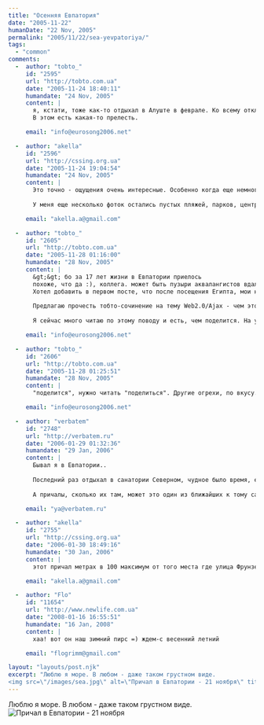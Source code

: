 ```yaml
---
title: "Осенняя Евпатория"
date: "2005-11-22"
humanDate: "22 Nov, 2005"
permalink: "2005/11/22/sea-yevpatoriya/"
tags: 
  - "common"
comments: 
  -  author: "tobto_"
     id: "2595"
     url: "http://tobto.com.ua"
     date: "2005-11-24 18:40:11"
     humandate: "24 Nov, 2005"
     content: | 
       я, кстати, тоже как-то отдыхал в Алуште в феврале. Ко всему отключали свет на улице после 16.00. Мне все равно понравилось бродить по пустым пляжам и разговаривать с умным человеком - самим собой 8) 
       В этом есть какая-то прелесть.

     email: "info@eurosong2006.net"

  -  author: "akella"
     id: "2596"
     url: "http://cssing.org.ua"
     date: "2005-11-24 19:04:54"
     humandate: "24 Nov, 2005"
     content: | 
       Это точно - ощущения очень интересные. Особенно когда еще немного живы воспоминания о полных пляжах, а тут пустыня, один. Класс! :)
       
       У меня еще несколько фоток остались пустых пляжей, парков, центральных улиц. Решил не выкладывать - бо за 17 лет жизни в Евпатории приелось... Но что бы на причале этом да никого - первый раз.

     email: "akella.a@gmail.com"

  -  author: "tobto_"
     id: "2605"
     url: "http://tobto.com.ua"
     date: "2005-11-28 01:16:00"
     humandate: "28 Nov, 2005"
     content: | 
       &gt;&gt; бо за 17 лет жизни в Евпатории приелось
       похоже, что да :), коллега. может быть пузыри аквалангистов вдали или трубы эсминца при большом увеличении?? 
       Хотел добавить в первом посте, что после посещения Египта, мои ностальгические нотки развеялись. О них не хочется вспоминать %) 
        
       Предлагаю прочесть тобто-сочинение на тему Web2.0/Ajax - чем это чревато для дизайнера. Для затравки окунулся в философию и общие <a href="http://www.tobto.com.ua/?p=73" rel="nofollow">темы</a>. 
       
       Я сейчас много читаю по этому поводу и есть, чем поделится. На украинском написано сознательно.

     email: "info@eurosong2006.net"

  -  author: "tobto_"
     id: "2606"
     url: "http://tobto.com.ua"
     date: "2005-11-28 01:25:51"
     humandate: "28 Nov, 2005"
     content: | 
       "поделится", нужно читать "поделиться". Другие огрехи, по вкусу.

     email: "info@eurosong2006.net"

  -  author: "verbatem"
     id: "2748"
     url: "http://verbatem.ru"
     date: "2006-01-29 01:32:36"
     humandate: "29 Jan, 2006"
     content: | 
       Бывал я в Евпатории..
       
       Последний раз отдыхал в санатории Северном, чудное было время, еще в прошлом веке.
       
       А причалы, сколько их там, может это один из ближайших к тому санатори, тогда я там был..

     email: "ya@verbatem.ru"

  -  author: "akella"
     id: "2755"
     url: "http://cssing.org.ua"
     date: "2006-01-30 18:49:16"
     humandate: "30 Jan, 2006"
     content: | 
       этот причал метрах в 100 максимум от того места где улица Фрунзе упирается в море. Сорри но санаториев по именам уже стал забывать :(. Быть может он самый. Там еще мальчик с ядром рядом стоит :)

     email: "akella.a@gmail.com"

  -  author: "Flo"
     id: "11654"
     url: "http://www.newlife.com.ua"
     date: "2008-01-16 16:55:51"
     humandate: "16 Jan, 2008"
     content: | 
       хаа! вот он наш зимний пирс =) ждем-с весенний летний

     email: "flogrimm@gmail.com"

layout: "layouts/post.njk"
excerpt: "Люблю я море. В любом - даже таком грустном виде.
<img src=\"/images/sea.jpg\" alt=\"Причал в Евпатории - 21 ноября\" title=\"Причал в Евпатории - 21 ноября\" />,"
---
```


Люблю я море. В любом - даже таком грустном виде.
<img src="/images/sea.jpg" alt="Причал в Евпатории - 21 ноября" title="Причал в Евпатории - 21 ноября" />
